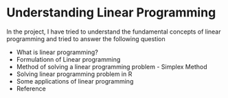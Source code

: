 # Understanding Linear Programming 

In the project, I have tried to understand the fundamental concepts of linear programming and tried to answer the following question

* What is linear programming?
* Formulationn of Linear programming
* Method of solving a linear programming problem - Simplex Method
* Solving linear programming problem in R
* Some applications of linear programming
* Reference 

